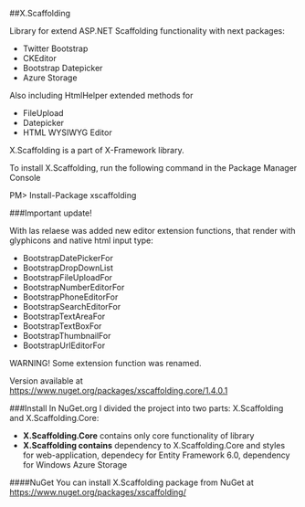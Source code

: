 ##X.Scaffolding

Library for extend ASP.NET Scaffolding functionality with next packages:
* Twitter Bootstrap
* CKEditor
* Bootstrap Datepicker
* Azure Storage

Also including HtmlHelper extended methods  for
* FileUpload
* Datepicker
* HTML WYSIWYG Editor
 

X.Scaffolding is a part of X-Framework library.

To install X.Scaffolding, run the following command in the Package Manager Console 

PM> Install-Package xscaffolding


###Important update!

With las relaese was added new editor extension functions, that render with glyphicons and native html input type:

* BootstrapDatePickerFor  
* BootstrapDropDownList   
* BootstrapFileUploadFor  
* BootstrapNumberEditorFor
* BootstrapPhoneEditorFor 
* BootstrapSearchEditorFor
* BootstrapTextAreaFor    
* BootstrapTextBoxFor     
* BootstrapThumbnailFor   
* BootstrapUrlEditorFor   

WARNING!
Some extension function was renamed. 

Version available at https://www.nuget.org/packages/xscaffolding.core/1.4.0.1

###Install
In NuGet.org I divided the project into two parts: X.Scaffolding and X.Scaffolding.Core:<br />
* <b>X.Scaffolding.Core</b> contains only core functionality of library<br />
* <b>X.Scaffolding contains</b> dependency to X.Scaffolding.Core and styles for web-application, dependecy for Entity Framework 6.0, dependency for Windows Azure Storage


####NuGet
You can install X.Scaffolding package from NuGet at https://www.nuget.org/packages/xscaffolding/
 
